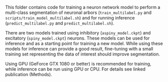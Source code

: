This folder contains code for training a neuron network model to perform a multi-class segmentation of neuronal arbors (`train_multilabel.py` and `scripts/train_model_multilabel.sh`) and for running inference (`predict_multilabel.py` and `predict_multilabel.sh`). 

There are two models trained using inhibitory (`aspiny_model.ckpt`) and excitatory (`spiny_model.ckpt`) neurons. These models can be used for inference and as a starting point for training a new model. While using these models for inference can provide a good result, fine-tuning with a small training set representing the data of interest should improve segmentation.

Using GPU (GeForce GTX 1080 or better) is recommended for training, while inference can be run using GPU or CPU. For details see linked publication (Methods).